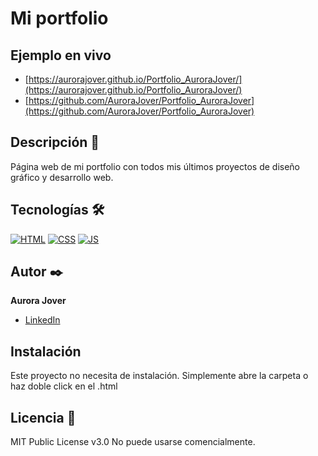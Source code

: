 # Mi portfolio

## Ejemplo en vivo
- [https://aurorajover.github.io/Portfolio_AuroraJover/](https://aurorajover.github.io/Portfolio_AuroraJover/)
- [https://github.com/AuroraJover/Portfolio_AuroraJover](https://github.com/AuroraJover/Portfolio_AuroraJover)

## Descripción 📑

Página web de mi portfolio con todos mis últimos proyectos de diseño gráfico y desarrollo web.

## Tecnologías 🛠
[![HTML](https://img.shields.io/badge/HTML5-E34F26?style=for-the-badge&logo=html5&logoColor=white)](https://es.wikipedia.org/wiki/HTML5)
[![CSS](https://img.shields.io/badge/CSS3-1572B6?style=for-the-badge&logo=css3&logoColor=white)](https://es.wikipedia.org/wiki/CSS)
[![JS](https://img.shields.io/badge/JavaScript-F7DF1E?style=for-the-badge&logo=javascript&logoColor=black)](https://es.wikipedia.org/wiki/JavaScript)

## Autor ✒️
**Aurora Jover**

* [LinkedIn](https://www.linkedin.com/in/aurorajover/)

## Instalación 
Este proyecto no necesita de instalación. Simplemente abre la carpeta o haz doble click en el .html
  
## Licencia 📄
MIT Public License v3.0
No puede usarse comencialmente.
